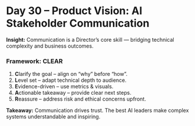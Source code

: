 
# Day 30 – Product Vision: AI Stakeholder Communication

**Insight:** Communication is a Director’s core skill — bridging technical complexity and business outcomes.

### Framework: CLEAR
1. **C**larify the goal – align on “why” before “how”.
2. **L**evel set – adapt technical depth to audience.
3. **E**vidence-driven – use metrics & visuals.
4. **A**ctionable takeaway – provide clear next steps.
5. **R**eassure – address risk and ethical concerns upfront.

**Takeaway:** Communication drives trust. The best AI leaders make complex systems understandable and inspiring.
